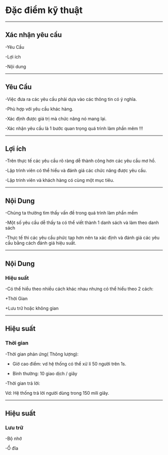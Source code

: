 # Đặc điểm kỹ thuật

---

## Xác nhận yêu cầu

-Yêu Cầu

-Lợi ích

-Nội dung

---

## Yêu Cầu

-Việc đưa ra các yêu cầu phải dựa vào các thông tin có ý nghĩa.

-Phù hợp với yêu cầu khác hàng.

-Xác định được giá trị mà chức năng nó mang lại.

-Xác nhận yêu cầu là 1 bước quan trọng quá trình làm phần mêm !!!

---

## Lợi ích

-Trên thực tế các yêu cầu rõ ràng dễ thành công hơn các yêu cầu mơ hồ.

-Lập trình viên có thể hiểu và đánh giá các chức năng được yêu cầu.

-Lập trinh viên và khách hàng có cùng một mục tiêu.

---

## Nội Dung 

-Chúng ta thường tìm thấy vấn đề trong quá trình làm phần mềm 

-Một số yêu cầu dễ thấy ta có thể viết thành 1 danh sách và làm theo danh sách

-Thực tế thì các yêu cầu phức tạp hơn nên ta xác định và đánh giá các yêu cầu bằng cách đánh giá hiệu suất.

---

## Nội Dung 
### Hiệu suất

-Có thể hiểu theo nhiều cách khác nhau nhưng có thể hiểu theo 2 cách:

   +Thời Gian

   +Lưu trữ hoặc không gian

---

## Hiệu suất
### Thời gian
-Thời gian phản ứng( Thông lượng):

   + Giờ cao điểm: vd hệ thống có thể xử lí 50 người trên 1s.

   + Bình thường: 10 giao dịch / giây
    
-Thời gian trả lời:

   Vd: Hệ thống trả lời người dùng trong 150 mili giây.

---

## Hiệu suất
### Lưu trữ

-Bộ nhớ

-Ổ đĩa


